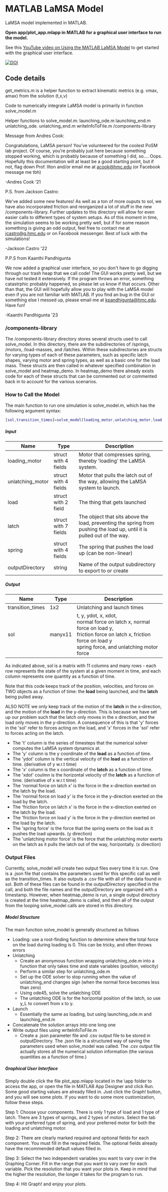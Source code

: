 # MATLAB LaMSA Model

LaMSA model implemented in MATLAB. 

**Open app/plot_app.mlapp in MATLAB for a graphical user interface to run the model.**

See this [YouTube video on Using the MATLAB LaMSA Model](https://youtu.be/c-lTELC9GgM) to get started with the graphical user interface.

[![DOI](https://zenodo.org/badge/263460081.svg)](https://zenodo.org/badge/latestdoi/263460081)


## Code details

get_metrics.m is a helper function to extract kinematic metrics (e.g. vmax, amax) from the solution (t,x,v)


Code to numerically integrate LaMSA model is primarily in function solve_model.m

Helper functions to solve_model.m:
launching_ode.m
launching_end.m
unlatching_ode.
unlatching_end.m
writeInfoToFile.m
/components-library


Message from Andres Cook:

Congratulations, LaMSA person! You’ve volunteered for the coolest PoSM lab project. Of course, you’re probably just here because something stopped working, which is probably because of something I did, so…. Oops. Hopefully this documentation will at least be a good starting point, but if not, flag down Prof. Ilton and/or email me at acook@hmc.edu (or Facebook message me tbh)

-Andres Cook ‘21

P.S. from Jackson Castro:

We've added some new features! As well as a ton of more ouputs to sol, we have also incorporated friction and reorganized a lot of stuff in the new /components-library. Further updates to this directory will allow for even easier calls to different types of system setups. As of this moment in time, the simulation seems to be working pretty well, but if for some reason something is giving an odd output, feel free to contact me at jcastro@g.hmc.edu or on Facebook messenger. Best of luck with the simulations!

-Jackson Castro '22

P.P.S from Kaanthi Pandhigunta

We now added a graphical user interface, so you don't have to go digging through our trash heap that we call code! The GUI works pretty well, but we have not tested it extensively. If the program throws an error, something catastrphic probably happened, so please let us know if that occurs. Other than that, the GUI will hopefully allow you to play with the LaMSA model even if you are not familiar with MATLAB. If you find an bug in the GUI or something else I messed up, please email me at kpandhigunta@hmc.edu. Have fun!

-Kaanthi Pandhigunta '23


### /components-library
The /components-library directory stores several structs used to call solve_model. In this directory, there are the subdirectories of /springs, /motors, /load-masses, and /latches. Within these subdirectories are structs for varying types of each of these parameters, such as specific latch shapes, varying motor and spring types, as well as a basic one for the load mass. These structs are then called in whatever specified combination in solve_model and heatmap_demo. In heatmap_demo there already exists code for each of these structs that can be commented out or commented back in to account for the various scenarios.

### How to Call the Model
The main function to run one simulation is solve_model.m, which has the following argument syntax:

``` matlab
[sol,transition_times]=solve_model(loading_motor,unlatching_motor,load,latch,spring, outputDirectory)
```

##### Input

Name	           |         Type          | Description
---------------- | --------------------- | -----------------
loading_motor	   | struct with 4 fields	 | Motor that compresses spring, thereby 'loading' the LaMSA system.
unlatching_motor | struct with 4 fields  | Motor that pulls the latch out of the way, allowing the LaMSA system to launch.
load             | struct with 2 field	 | The thing that gets launched
latch            | struct with 7 fields	 | The object that sits above the load, preventing the spring from pushing the load up, until it is pulled out of the way. 
spring           | struct with 4 fields  | The spring that pushes the load up (can be non-linear)
outputDirectory  |         string        | Name of the output subdirectory <br> to export to or create

##### Output

Name              |	Type      |	Description
---------------   | --------  | -------------------
transition_times	|  1x2	    | Unlatching and launch times
sol	              |  manyx11  | t, y, ydot, x, xdot, <br> normal force on latch x, normal force on load y, <br> friction force on latch x, friction force on load y <br> spring force, and unlatching motor force

As indicated above, sol is a matrix with 11 columns and many rows - each row represents the state of the system at a given moment in time, and each column represents one quantity as a function of time.

Note that this code keeps track of the position, velocities, and forces on TWO objects as a function of time: the **load** being launched, and the **latch** being pulled away.

ALSO NOTE we only keep track of the motion of the **latch** in the x-direction, and the motion of the **load** in the y-direction. This is because we have set up our problem such that the latch only moves in the x direction, and the load only moves in the y-direction. A consequence of this is that 'y' forces in the 'sol' refer to forces acting on the load, and 'x' forces in the 'sol' refer to forces acting on the latch. 

+ The 't' column is the series of timesteps that the numerical solver computes the LaMSA system dynamics at.
+ The 'y' column is the y coordinate of the **load** as a function of time. 
+ The 'ydot' column is the vertical velocity of the **load** as a function of time. (derivative of y w.r.t time)
+ The 'x' column is the x coordinate of the **latch** as a function of time. 
+ The 'xdot' coulmn is the horizontal velocity of the **latch** as a function of time. (derivative of x w.r.t time)
+ The 'normal force on latch x' is the force in the x-direction exerted on the latch by the load. 
+ The 'normal force on load y' is the force in the y-direction exerted on the load by the latch. 
+ The 'friction force on latch x' is the force in the x-direction exerted on the latch by the load. 
+ The 'friction force on load y' is the force in the y-direction exerted on the load by the latch. 
+ The 'spring force' is the force that the spring exerts on the load as it pushes the load upwards. (y direction)
+ The 'unlatching motor force' is the force that the unlatching motor exerts on the latch as it pulls the latch out of the way, horizontally. (x direction)

### Output Files
Currently, solve_model will create two output files every time it is run. One is a .json file that contains the parameters used for this specific call as well as the transition_times. It also outputs a .csv file with all of the data found in sol. Both of these files can be found in the outputDirectory specified in the call, and both the file names and the outputDirectory are organized with a timestamp. However, when heatmap_demo is run, a single output directory is created at the time heatmap_demo is called, and then all of the output from the looping solve_model calls are stored in this directory.

##### Model Structure
The main function solve_model is generally structured as follows
+ Loading: use a root-finding function to determine where the total force on the load during loading is 0. This can be tricky, and often throws errors
+ Unlatching
  + Create an anonymous function wrapping unlatching_ode.m into a function that only takes time and state variables (position, velocity)
  + Perform a similar step for unlatching_ode.m
  + Set up the ODE solver to stop running when the value of unlatching_end changes sign (when the normal force becomes less than zero)
  + Using ode45, solve the unlatching ODE
  + The unlatching ODE is for the horizontal position of the latch, so use y_L to convert from x to y.
+ Launch
  + Essentially the same as loading, but using launching_ode.m and launching_end.m
+ Concatenate the solution arrays into one long one
+ Write output files using writeInfoToFile.m
  + Create a .json parameter file and .csv output file to be stored in outputDirectory. The .json file is a structured way of saving the parameters used when solve_model was called. The .csv output file actually stores all the numerical solution information (the various quantities as a function of time.)

##### Graphical User Interface
Simply double click the file plot_app.mlapp located in the \app folder to access the app, or open the file in MATLAB App Designer and click Run. Some good starting values are already filled in. Just click the Graph! button, and you will see some plots. If you want to do some more customization, follow these steps.

Step 1: Choose your components. There is only 1 type of load and 1 type of latch. There are 3 types of springs, and 2 types of motors. Select the tab with your preferred type of spring, and your preferred motor for both the loading and unlatching motor.

Step 2: There are clearly marked required and optional fields for each component. You must fill in the required fields. The optional fields already have the recommended default values filled in.

Step 3: Select the two independent variables you want to vary over in the Graphing Corner. Fill in the range that you want to vary over for each variable. Pick the resolution that you want your plots in. Keep in mind that the higher the resolution, the longer it takes for the program to run.

Step 4: Hit Graph! and enjoy your plots.
